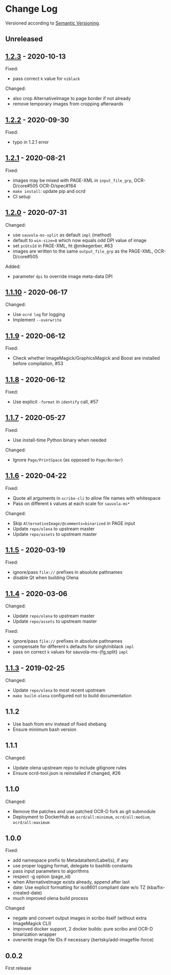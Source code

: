 Change Log
==========
Versioned according to [Semantic Versioning](http://semver.org/).

## Unreleased

## [1.2.3] - 2020-10-13

Fixed:

   - pass correct `k` value for `niblack`
   
Changed:

   - also crop AlternativeImage to page border if not already
   - remove temporary images from cropping afterwards

## [1.2.2] - 2020-09-30

Fixed:

   - typo in 1.2.1 error

## [1.2.1] - 2020-08-21

Fixed:

   - images may be mixed with PAGE-XML in `input_file_grp`, OCR-D/core#505 OCR-D/spec#164
   - `make install`: update pip and ocrd
   - CI setup

## [1.2.0] - 2020-07-31

Changed:

  - use `sauvola-ms-split` as default `impl` (method)
  - default to `win-size=0` which now equals odd DPI value of image
  - set `pcGtsId` in PAGE-XML, ht @mikegerber, #63
  - images are written to the same `output_file_grp` as the PAGE-XML, OCR-D/core#505

Added:

 - parameter `dpi` to override image meta-data DPI


## [1.1.10] - 2020-06-17

Changed:

  - Use `ocrd log` for logging
  - Implement `--overwrite`

## [1.1.9] - 2020-06-12

Fixed:

  * Check whether ImageMagick/GraphicsMagick and Boost are installed before compilation, #53

## [1.1.8] - 2020-06-12

Fixed:

  * Use explicit `-format` in `identify` call, #57

## [1.1.7] - 2020-05-27

Fixed:

  * Use install-time Python binary when needed

Changed:

  * Ignore `Page/PrintSpace` (as opposed to `Page/Border`)

## [1.1.6] - 2020-04-22

Fixed:

  * Quote all arguments in `scribo-cli` to allow file names with whitespace
  * Pass on different `k` values at each scale for `sauvola-ms*`

Changed:

  * Skip `AlternativeImage/@comments=binarized` in PAGE input
  * Update `repo/olena` to upstream master
  * Update `repo/assets` to upstream master

## [1.1.5] - 2020-03-19

Fixed:

  * ignore/pass `file://` prefixes in absolute pathnames
  * disable Qt when building Olena

## [1.1.4] - 2020-03-06

Changed:

  * Update `repo/olena` to upstream master
  * Update `repo/assets` to upstream master

Fixed:

  * ignore/pass `file://` prefixes in absolute pathnames
  * compensate for different `k` defaults for singh/niblack `impl`
  * pass on correct `k` values for sauvola-ms-{fg,split} `impl`

## [1.1.3] - 2019-02-25

Changed:

  * Update `repo/olena` to most recent upstream
  * `make build-olena` configured not to build documentation

## 1.1.2

  * Use bash from env instead of fixed shebang
  * Ensure minimum bash version

## 1.1.1

Changed:

  * Update olena upstream repo to include gitignore rules
  * Ensure ocrd-tool.json is reinstalled if changed, #26

## 1.1.0

Changed:

  * Remove the patches and use patched OCR-D fork as git submodule
  * Deployment to DockerHub as `ocrd/all:minimum`, `ocrd/all:medium`, `ocrd/all:maximum`

## 1.0.0

Fixed:

  * add namespace prefix to MetadataItem/Label(s), if any
  * use proper logging format, delegate to bashlib constants
  * pass input parameters to algorithms
  * respect -g option (page_id)
  * when AlternativeImage exists already, append after last
  * date: Use explicit formatting for iso8601 compliant date w/o TZ  (kba/fix-created-date)
  * much improved olena build process

Changed
  * negate and convert output images in scribo itself (without extra ImageMagick CLI)
  * improved docker support, 2 docker builds: pure scribo and OCR-D binarization wrapper
  * overwrite image file IDs if necessary  (bertsky/add-imagefile-force)

## 0.0.2

First release

<!-- link-labels -->
[1.2.3]: ../../compare/v1.2.2...v1.2.3
[1.2.2]: ../../compare/v1.2.1...v1.2.2
[1.2.1]: ../../compare/v1.2.0...v1.2.1
[1.2.0]: ../../compare/v1.1.10...v1.2.0
[1.1.10]: ../../compare/v1.1.9...v1.1.10
[1.1.9]: ../../compare/v1.1.8...v1.1.9
[1.1.8]: ../../compare/v1.1.7...v1.1.8
[1.1.7]: ../../compare/v1.1.6...v1.1.7
[1.1.6]: ../../compare/v1.1.5...v1.1.6
[1.1.5]: ../../compare/v1.1.4...v1.1.5
[1.1.4]: ../../compare/v1.1.3...v1.1.4
[1.1.3]: ../../compare/v1.1.2...v1.1.3
[1.1.2]: ../../compare/v1.1.1...v1.1.2
[1.1.1]: ../../compare/v1.1.0...v1.1.1
[1.1.0]: ../../compare/v1.0.0...v1.1.0
[1.0.0]: ../../compare/v0.0.2...v1.0.0
[0.0.2]: ../../compare/HEAD...v0.0.2
